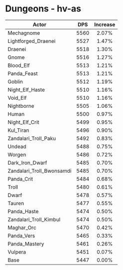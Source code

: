 # Dungeons - hv-as
| Actor | DPS | Increase |
|---|:---:|:---:|
|Mechagnome|5560|2.07%|
|Lightforged_Draenei|5527|1.47%|
|Draenei|5518|1.30%|
|Gnome|5516|1.27%|
|Blood_Elf|5513|1.21%|
|Panda_Feast|5513|1.21%|
|Goblin|5512|1.19%|
|Night_Elf_Haste|5510|1.16%|
|Void_Elf|5510|1.16%|
|Nightborne|5505|1.06%|
|Human|5500|0.97%|
|Night_Elf_Crit|5499|0.95%|
|Kul_Tiran|5496|0.90%|
|Zandalari_Troll_Paku|5492|0.83%|
|Undead|5488|0.75%|
|Worgen|5486|0.72%|
|Dark_Iron_Dwarf|5485|0.70%|
|Zandalari_Troll_Bwonsamdi|5485|0.70%|
|Panda_Crit|5484|0.68%|
|Troll|5480|0.61%|
|Dwarf|5478|0.57%|
|Tauren|5477|0.55%|
|Panda_Haste|5474|0.50%|
|Zandalari_Troll_Kimbul|5474|0.50%|
|Maghar_Orc|5470|0.42%|
|Panda_Vers|5465|0.33%|
|Panda_Mastery|5461|0.26%|
|Vulpera|5451|0.07%|
|Base|5447|0.00%|
